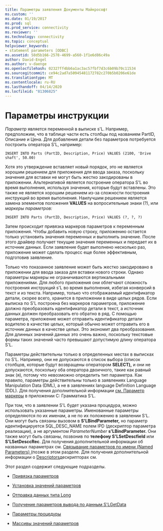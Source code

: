 ```yaml
---
title: Параметры заявления Документы Майкрософт
ms.custom: ''
ms.date: 01/19/2017
ms.prod: sql
ms.prod_service: connectivity
ms.reviewer: ''
ms.technology: connectivity
ms.topic: conceptual
helpviewer_keywords:
- statement parameters [ODBC]
ms.assetid: 58d5b166-2578-4699-a560-1f1e6d86c49a
author: David-Engel
ms.author: v-daenge
ms.openlocfilehash: 02327ff4bb6a1ac3ac57fbf7d3c6b09b70c11534
ms.sourcegitcommit: ce94c2ad7a50945481172782c270b5b0206e61de
ms.translationtype: MT
ms.contentlocale: ru-RU
ms.lasthandoff: 04/14/2020
ms.locfileid: "81306825"
---
```

# <a name="statement-parameters"></a>Параметры инструкции
*Параметр* является переменной в выписке s'L. Например, предположим, что в таблице части есть столбцы под названием PartID, Описание и Цена. Для добавления детали без параметров потребуется построить оператора S'L, например:  
  
```  
INSERT INTO Parts (PartID, Description, Price) VALUES (2100, 'Drive shaft', 50.00)  
```  
  
 Хотя это утверждение вставляет новый порядок, это не является хорошим решением для приложения для ввода заказа, поскольку значения для вставки не могут быть жестко закодированы в приложении. Альтернативой является построение оператора S'L во время выполнения, используя значения, которые будут вставлены. Это также не является хорошим решением из-за сложности построения инструкций во время выполнения. Наилучшим решением является замена элементов положения **VALUES** на вопросительные знаки (?), или *маркеры параметров:*  
  
```  
INSERT INTO Parts (PartID, Description, Price) VALUES (?, ?, ?)  
```  
  
 Затем происходит привязка маркеров параметров к переменным приложения. Чтобы добавить новую строку, приложению остается только установить значения переменных и выполнить значение. После этого драйвер получает текущие значения переменных и передает их в источник данных. Если заявление будет выполнено несколько раз, приложение может сделать процесс еще более эффективным, подготовив заявление.  
  
 Только что показанное заявление может быть жестко закодировано в приложении для ввода заказа для вставки нового строки. Однако параметры маркеры не ограничиваются вертикальными приложениями. Для любого приложения они облегчают сложность построения инструкций s'L во время выполнения, избегая конверсий в текст и из текста. Например, только что отображаемый идентификатор детали, скорее всего, хранится в приложении в виде целых рядов. Если выписка по S'L построена без маркеров параметров, приложение должно преобразовать идентификатор детали в текст, а источник данных должен преобразовать его обратно в ряд. С помощью параметра, приложение может отправить идентификатор детали водителю в качестве целых, который обычно может отправить его в источник данных в качестве целых. Это экономит два преобразования. Для длинных значений данных это очень важно, поскольку текстовые формы таких значений часто превышают допустимую длину оператора S'L.  
  
 Параметры действительны только в определенных местах в выписках по S'L. Например, они не допускаются в список выбора (список столбцов, которые будут возвращены оператором **SELECT),** и они не допускаются, поскольку оба оператора двоичного, такие как равный знак (я), потому что невозможно определить тип параметра. Как правило, параметры действительны только в заявлениях Language Manipulation Data (DML), а не в заявлениях language Definition Language (DDL). Для получения дополнительной информации [см. Параметр маркеры](../../../odbc/reference/appendixes/parameter-markers.md) в приложении C: Грамматика S'L.  
  
 При том, что в заявлении S'L будет указана процедура, можно использовать указанные параметры. Именованные параметры определяются по их именам, а не по их положению в заявлении S'L. Они могут быть связаны вызовом в **S'LBindParameter,** но параметр идентифицируется SQL_DESC_NAME полем IPD (дескриптор параметра реализации), а не аргументом *ParameterNumber* **s'LBindParameter.** Они также могут быть связаны, позвонив по **телефону S'LSetDescfield** или **S'LSetDesccRec**. Для получения дополнительной информации об названных параметрах см. [Связывание параметров по имени (Named Parameters) (](../../../odbc/reference/develop-app/binding-parameters-by-name-named-parameters.md)позже в этом разделе. Для получения дополнительной информации о [Descriptors](../../../odbc/reference/develop-app/descriptors.md)дескрипторах см.  
  
 Этот раздел содержит следующие подразделы.  
  
-   [Привязка параметров](../../../odbc/reference/develop-app/binding-parameters-odbc.md)  
  
-   [Установка значений параметров](../../../odbc/reference/develop-app/setting-parameter-values.md)  
  
-   [Отправка данных типа Long](../../../odbc/reference/develop-app/sending-long-data.md)  
  
-   [Получение параметров вывода по данным S'LGetData](../../../odbc/reference/develop-app/retrieving-output-parameters-using-sqlgetdata.md)  
  
-   [Параметры процедуры](../../../odbc/reference/develop-app/procedure-parameters.md)  
  
-   [Массивы значений параметров](../../../odbc/reference/develop-app/arrays-of-parameter-values.md)
